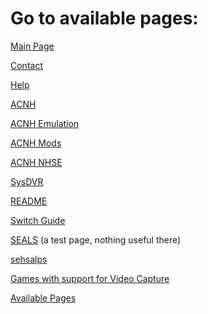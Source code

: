 <html>
 <head>
  <meta name="description" content="A list of all available pages on AC-Modding.">
  <title>AC-M Available Pages</title>
</head> 
</html>

# Go to available pages:

[Main Page](index)

[Contact](contact)

[Help](help)

[ACNH](ACNH)

[ACNH Emulation](ACNH/emulation)

[ACNH Mods](ACNH/mods)

[ACNH NHSE](ACNH/NHSE)

[SysDVR](ACNH/SysDVR)

[README](README)

[Switch Guide](switch-guide)

[SEALS](pages/misc/SEALS) (a test page, nothing useful there)

[sehsalps](pages/misc/sehsalps.txt)

[Games with support for Video Capture](pages/gamesw-video-capture.md)

[Available Pages](219)
